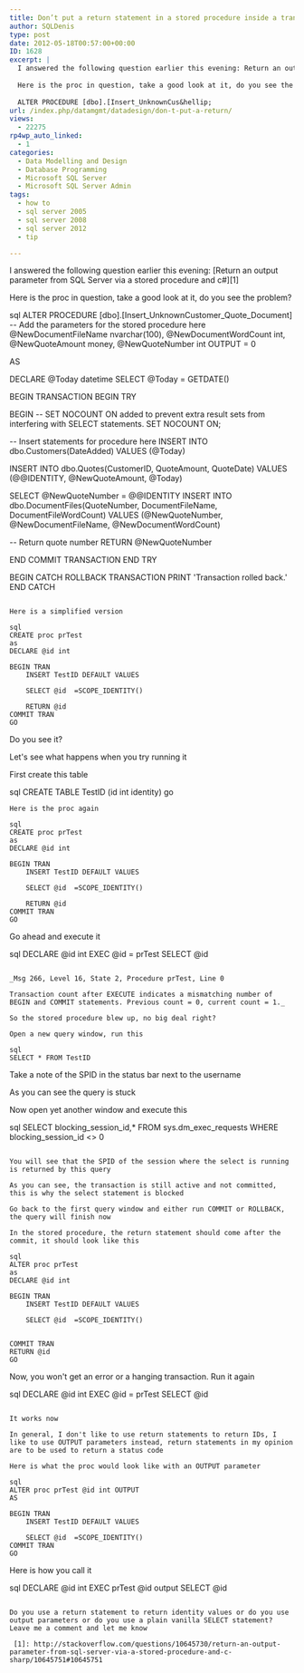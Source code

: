 ```yaml
---
title: Don’t put a return statement in a stored procedure inside a transaction
author: SQLDenis
type: post
date: 2012-05-18T00:57:00+00:00
ID: 1628
excerpt: |
  I answered the following question earlier this evening: Return an output parameter from SQL Server via a stored procedure and c#
  
  Here is the proc in question, take a good look at it, do you see the problem?
  
  ALTER PROCEDURE [dbo].[Insert_UnknownCus&hellip;
url: /index.php/datamgmt/datadesign/don-t-put-a-return/
views:
  - 22275
rp4wp_auto_linked:
  - 1
categories:
  - Data Modelling and Design
  - Database Programming
  - Microsoft SQL Server
  - Microsoft SQL Server Admin
tags:
  - how to
  - sql server 2005
  - sql server 2008
  - sql server 2012
  - tip

---
```

I answered the following question earlier this evening: [Return an output parameter from SQL Server via a stored procedure and c#][1]

Here is the proc in question, take a good look at it, do you see the problem?

sql
ALTER PROCEDURE [dbo].[Insert_UnknownCustomer_Quote_Document]
-- Add the parameters for the stored procedure here
@NewDocumentFileName nvarchar(100),
@NewDocumentWordCount int,
@NewQuoteAmount money,
@NewQuoteNumber int OUTPUT = 0

AS

DECLARE @Today datetime
SELECT @Today = GETDATE()

BEGIN TRANSACTION
BEGIN TRY

BEGIN
-- SET NOCOUNT ON added to prevent extra result sets from interfering with SELECT statements.
SET NOCOUNT ON;


-- Insert statements for procedure here
INSERT INTO dbo.Customers(DateAdded)
VALUES (@Today)

INSERT INTO dbo.Quotes(CustomerID, QuoteAmount, QuoteDate)
VALUES (@@IDENTITY, @NewQuoteAmount, @Today)

SELECT @NewQuoteNumber = @@IDENTITY
INSERT INTO dbo.DocumentFiles(QuoteNumber, DocumentFileName, DocumentFileWordCount)
VALUES (@NewQuoteNumber, @NewDocumentFileName, @NewDocumentWordCount)

-- Return quote number
RETURN @NewQuoteNumber

END
COMMIT TRANSACTION
END TRY

BEGIN CATCH
ROLLBACK TRANSACTION
PRINT 'Transaction rolled back.'
END CATCH
```

Here is a simplified version

sql
CREATE proc prTest
as
DECLARE @id int

BEGIN TRAN
	INSERT TestID DEFAULT VALUES

	SELECT @id  =SCOPE_IDENTITY()

	RETURN @id
COMMIT TRAN
GO
```

Do you see it?

Let's see what happens when you try running it

First create this table

sql
CREATE TABLE TestID (id int identity)
go
```
Here is the proc again

sql
CREATE proc prTest
as
DECLARE @id int

BEGIN TRAN
	INSERT TestID DEFAULT VALUES

	SELECT @id  =SCOPE_IDENTITY()

	RETURN @id
COMMIT TRAN
GO
```

Go ahead and execute it

sql
DECLARE @id int
EXEC @id = prTest
SELECT @id
```

_Msg 266, Level 16, State 2, Procedure prTest, Line 0
  
Transaction count after EXECUTE indicates a mismatching number of BEGIN and COMMIT statements. Previous count = 0, current count = 1._

So the stored procedure blew up, no big deal right?
  
Open a new query window, run this

sql
SELECT * FROM TestID
```

Take a note of the SPID in the status bar next to the username

As you can see the query is stuck
  
Now open yet another window and execute this

sql
SELECT blocking_session_id,* 
FROM sys.dm_exec_requests
WHERE blocking_session_id <> 0
```

You will see that the SPID of the session where the select is running is returned by this query

As you can see, the transaction is still active and not committed, this is why the select statement is blocked

Go back to the first query window and either run COMMIT or ROLLBACK, the query will finish now

In the stored procedure, the return statement should come after the commit, it should look like this

sql
ALTER proc prTest
as
DECLARE @id int

BEGIN TRAN
	INSERT TestID DEFAULT VALUES

	SELECT @id  =SCOPE_IDENTITY()


COMMIT TRAN
RETURN @id
GO
```

Now, you won't get an error or a hanging transaction. Run it again

sql
DECLARE @id int
EXEC @id = prTest
SELECT @id
```

It works now

In general, I don't like to use return statements to return IDs, I like to use OUTPUT parameters instead, return statements in my opinion are to be used to return a status code

Here is what the proc would look like with an OUTPUT parameter

sql
ALTER proc prTest @id int OUTPUT
AS

BEGIN TRAN
	INSERT TestID DEFAULT VALUES

	SELECT @id  =SCOPE_IDENTITY()
COMMIT TRAN
GO
```

Here is how you call it

sql
DECLARE @id int
EXEC  prTest @id output
SELECT @id
```

Do you use a return statement to return identity values or do you use output parameters or do you use a plain vanilla SELECT statement? Leave me a comment and let me know

 [1]: http://stackoverflow.com/questions/10645730/return-an-output-parameter-from-sql-server-via-a-stored-procedure-and-c-sharp/10645751#10645751